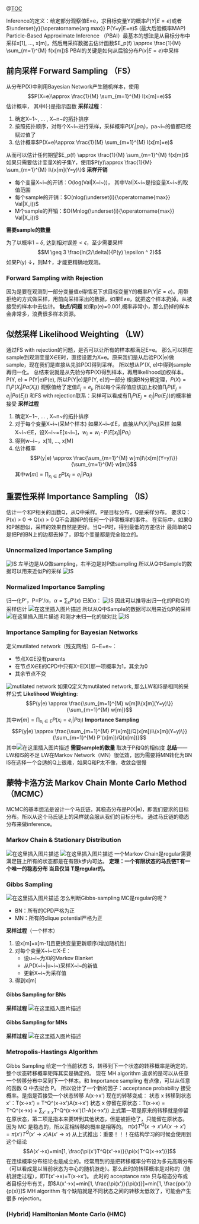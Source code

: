 @[TOC](目录)

Inference的定义：给定部分观察值E=e，求目标变量Y的概率$P(Y|E=e)$或者 $\underset{y}{\operatorname{arg max}} P(Y=y|E=e)$ (最大后验概率MAP)
Particle-Based Approximate Inference （PBAI）最基本的想法是从目标分布中采样x[1], ..., x[m]，然后用采样数据去估计函数$E_p(f) \approx \frac{1}{M} \sum_{m=1}^{M} f(x[m])$ 
PBAI的关键是如何从后验分布$P(x|E=e)$中采样
## 前向采样 Forward Sampling （FS）
从分布P(X)中利用Bayesian Network产生随机样本，使用$$P(X=e)\approx \frac{1}{M} \sum_{m=1}^{M} I(x[m]=e)$$
估计概率， 其中I(·)是指示函数
**采样过程**：
1. 确定X~1~, ... , X~n~的拓扑排序
2. 按照拓扑顺序，对每个X~i~进行采样，采样概率$P(X_i|pa_i)$，pa~i~的值都已经赋过值了
3. 估计概率$P(X=e)\approx \frac{1}{M} \sum_{m=1}^{M} I(x[m]=e)$

从而可以估计任何期望$E_p(f) \approx \frac{1}{M} \sum_{m=1}^{M} f(x[m])$ 
如果只需要估计变量X的子集Y，使用$P(y)\approx \frac{1}{M} \sum_{m=1}^{M} I\{x[m](Y=y)\}$
**采样开销**

 - 每个变量X~i~的开销：O(log(Val|X~i~))， 其中Val|X~i~是指变量X~i~的取值范围
 - 每个sample的开销：$O(nlog(\underset{i}{\operatorname{max}} Val|X_i))$
 - M个sample的开销：$O(Mnlog(\underset{i}{\operatorname{max}} Val|X_i))$

**需要sample的数量**

为了以概率$1-\delta$, 达到相对误差$< \epsilon$，至少需要采样$$M \geq 3 \frac{ln(2/\delta)}{P(y) \epsilon ^ 2}$$
如果P(y) ↓，则M↑，才能更精确地观测。
### Forward Sampling with Rejection
因为是要在观测到一部分变量值e得情况下求目标变量Y的概率$P(Y|E=e)$。用带拒绝的方式做采样，用前向采样采出的数据，如果E≠e，就把这个样本扔掉。从被接受的样本中去估计。
**缺点/问题** 如果p(e)=0.001,概率非常小，那么扔掉的样本会非常多，浪费很多样本资源。

## 似然采样 Likelihood Weighting （LW）
通过FS with rejection的问题，是否可以让所有的样本都满足E=e。
那么可以把在sample到观测变量X∈E时，直接设置为X=e。原来我们是从后验P(X|e)做sample，现在我们是直接从先验P(X)得到采样。
所以想从P'(X, e)中得到sample再归一化。
总结来说就是从先验分布P(X)得到样本，再用likelihood加权样本。
P(Y, e) = P(Y|e)P(e), 所以P(Y|e)是P(Y, e)的一部分
根据BN分解定理，$P(X)=\prod_i P(X_i|Pa(X_i))$
观察值给了定值$E_j=e_j$, 所以每个采样值应该加上权值$\prod_{j}P(E_j=e_j|Pa(E_j))$
和FS with rejection联系：采样可以看成有$\prod_{j}P(E_j=e_j|Pa(E_j))$的概率被接受
**采样过程**
1. 确定X~1~, ... , X~n~的拓扑排序
2. 对于每个变量X~i~(采M个样本)
	如果X~i~∉E，直接从$P(X_i|Pa_i)$采样
	如果X~i~∈E，设X~i~=E[x~i~]，$w_i = w_i · P(E[x_i]|Pa_i)$
3. 得到w~i~，x[1], ..., x[M]
4. 估计概率$$P(y|e) \approx \frac{\sum_{m=1}^{M} w[m]I\{x[m](Y=y)\}}{\sum_{m=1}^{M} w[m]}$$
其中$w[m]=\prod_{x_i \in E}P(x_i=e_i|Pa_i)$
## 重要性采样 Importance Sampling （IS）
估计一个和P相关的函数Q，从Q中采样。P是目标分布，Q是采样分布。
要求Q：P(x) > 0 → Q(x) > 0
Q不会漏掉P的任何一个非零概率的事件。
在实际中，如果Q和P越想似，采样的效果自然是更好。当Q=P时，得到最低的方差估计
最简单的Q是把P的BN上的边都去掉了，即每个变量都是完全独立的。
### Unnormalized Importance Sampling
![IS](https://img-blog.csdnimg.cn/2018122218345624.png)
左半边是从Q做sampling，右半边是对P做sampling
所以从Q中Sample的数据可以用来近似P的采样
![IS](https://img-blog.csdnimg.cn/20181222183558234.png)
### Normalized Importance Sampling
归一化P'，P=P'/α，$\alpha=\sum_x P'(x)$
已知α：
![IS](https://img-blog.csdnimg.cn/2018122218410039.png)
因此可以推导出归一化的P和Q的采样估计
![在这里插入图片描述](https://img-blog.csdnimg.cn/20181222184128386.png?x-oss-process=image/watermark,type_ZmFuZ3poZW5naGVpdGk,shadow_10,text_aHR0cHM6Ly9ibG9nLmNzZG4ubmV0L3FxXzIwNjA3MTg5,size_16,color_FFFFFF,t_70)
所以从Q中Sample的数据可以用来近似P的采样
![在这里插入图片描述](https://img-blog.csdnimg.cn/20181222184622950.png)
和刚才未归一化的做对比
![IS](https://img-blog.csdnimg.cn/20181222183558234.png)
### Importance Sampling for Bayesian Networks
定义mutilated network（残支网络）G~E=e~：

- 节点X∈E没有parents
- 在节点X∈E的CPD中只有X=E[X]那一项概率为1，其余为0
- 其余节点不变

![mutilated network](https://img-blog.csdnimg.cn/20181222185125204.png)
如果Q定义为mutilated network, 那么LW和IS是相同的采样公式
**Likelihood Weighting**:
$$P(y|e) \approx \frac{\sum_{m=1}^{M} w[m]I\{x[m](Y=y)\}}{\sum_{m=1}^{M} w[m]}$$
其中$w[m]=\prod_{x_i \in E}P(x_i=e_i|Pa_i)$
**Importance Sampling**
$$P(y|e) \approx \frac{\sum_{m=1}^{M} P'(x[m])/Q(x[m])I\{x[m](Y=y)\}}{\sum_{m=1}^{M} P'(x[m])/Q(x[m])}$$
其中![在这里插入图片描述](https://img-blog.csdnimg.cn/20181222190212660.png)
**需要sample的数量**
取决于P和Q的相似度
**总结**——LW和IS的不足
LW在Markov Network（MN）很低效，因为需要将MN转化为BN
IS在选择一个合适的Q上很难，如果Q和P太不像，收敛会很慢
## 蒙特卡洛方法 Markov Chain Monte Carlo Method（MCMC）
MCMC的基本想法是设计一个马氏链，其稳态分布是P(X|e)，即我们要求的目标分布。所以从这个马氏链上的采样就会服从我们的目标分布。
通过马氏链的稳态分布来做inference。
### Markov Chain & Stationary Distribution
![在这里插入图片描述](https://img-blog.csdnimg.cn/20181222190802777.png)
![在这里插入图片描述](https://img-blog.csdnimg.cn/20181222190817152.png)
一个Markov Chain是regular需要满足链上所有的状态都是在有限k步内可达。
**定理：一个有限状态的马氏链T有一个唯一的稳态分布 当且仅当 T是regular的。**

### Gibbs Sampling
![在这里插入图片描述](https://img-blog.csdnimg.cn/20181222191750195.png)
怎么判断Gibbs-sampling MC是regular的呢？

- BN：所有的CPD严格为正
- MN：所有的clique potential严格为正

**采样过程**（一个样本）
1. 设x[m]=x[m-1]且更换变量更新顺序(增加随机性)
2. 对每个变量X~i~∈X-E：
	- 设u~i~为Xi的Markov Blanket
	- 从P(X~i~|u~i~)采样X~i~的新值
	- 更新X~i~为采样值
3. 得到x[m]
#### Gibbs Sampling for BNs
**采样过程**
![在这里插入图片描述](https://img-blog.csdnimg.cn/20181222192951919.png?x-oss-process=image/watermark,type_ZmFuZ3poZW5naGVpdGk,shadow_10,text_aHR0cHM6Ly9ibG9nLmNzZG4ubmV0L3FxXzIwNjA3MTg5,size_16,color_FFFFFF,t_70)
#### Gibbs Sampling for MNs
**采样过程**
![在这里插入图片描述](https://img-blog.csdnimg.cn/20181222193053624.png?x-oss-process=image/watermark,type_ZmFuZ3poZW5naGVpdGk,shadow_10,text_aHR0cHM6Ly9ibG9nLmNzZG4ubmV0L3FxXzIwNjA3MTg5,size_16,color_FFFFFF,t_70)
### Metropolis-Hastings Algorithm
Gibbs Sampling 给定一个当前状态 S，转移到下一个状态的转移概率是确定的，整个状态转移概率矩阵其实是确定的。
现在 MH algorithm 追求的是可以从任意一个转移分布中采到下一个样本。和 Importance sampling 有点像，可以从任意的函数 Q 中去拟合 P。
所以设计了一个新的因子：acceptance probability 接受概率。是指是否接受一个状态转移 A(x→x')
现在的转移变成：
状态 x 转移到状态 x'：T(x→x') = T^Q^(x→x')A(x→x')
状态 x 停留在原状态：T(x→x) = T^Q^(x→x) + $\sum_{x'\neq x}$T^Q^(x→x')(1-A(x→x'))
上式第一项是原来的转移就是停留在原状态，第二项是指本来要转到其他状态，但是被拒绝了，只能留在原状态。
因为 MC 是稳态的，所以互相转移的概率是相等的。
$\pi(x)T^Q(x→x')A(x→x')=\pi(x')T^Q(x'→x)A(x'→x)$
从上式推出：重要！！！在结构学习的时候会使用到这个结论$$A(x'→x)=min[1, \frac{\pi(x')T^Q(x'→x)}{\pi(x)T^Q(x→x')}]$$
在连续概率分布结论也是成立的。经常用到的是把转移概率分布设为多元高斯分布（可以看成是以当前状态为中心的随机游走）。那么此时的转移概率是对称的（随机游走过程），即T(x'→x)=T(x→x')。
此时的 acceptance rate 只与稳态分布或者目标分布有关，即$A(x'→x)=min[1, \frac{\pi(x')}{\pi(x)}]=min[1, \frac{p(x')}{p(x)}]$
MH algorithm 有个缺陷就是不同状态之间的转移太低效了，可能会产生很多 rejection。

### (Hybrid) Hamiltonian Monte Carlo (HMC)